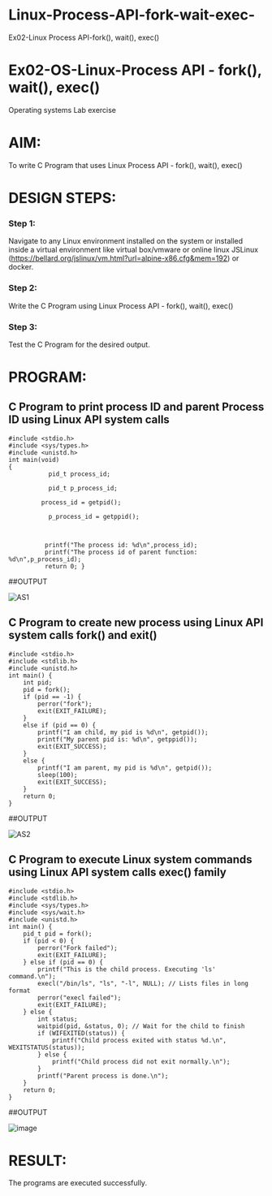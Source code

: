 # Linux-Process-API-fork-wait-exec-
Ex02-Linux Process API-fork(), wait(), exec()
# Ex02-OS-Linux-Process API - fork(), wait(), exec()
Operating systems Lab exercise


# AIM:
To write C Program that uses Linux Process API - fork(), wait(), exec()

# DESIGN STEPS:

### Step 1:

Navigate to any Linux environment installed on the system or installed inside a virtual environment like virtual box/vmware or online linux JSLinux (https://bellard.org/jslinux/vm.html?url=alpine-x86.cfg&mem=192) or docker.

### Step 2:

Write the C Program using Linux Process API - fork(), wait(), exec()

### Step 3:

Test the C Program for the desired output. 

# PROGRAM:

## C Program to print process ID and parent Process ID using Linux API system calls

```
#include <stdio.h>
#include <sys/types.h>
#include <unistd.h>
int main(void)
{	      
	       pid_t process_id;
	    
	       pid_t p_process_id;
	      
         process_id = getpid();
	      
	       p_process_id = getppid();
	     


	      printf("The process id: %d\n",process_id);
	      printf("The process id of parent function: %d\n",p_process_id);
	      return 0; }
```














##OUTPUT


![AS1](https://github.com/Priyanghaofficial/Linux-Process-API-fork-wait-exec/assets/147121154/abd6bc5c-80c2-4a06-a9cc-216fcf14d114)












## C Program to create new process using Linux API system calls fork() and exit()

```
#include <stdio.h>
#include <stdlib.h>
#include <unistd.h>
int main() {
    int pid;
    pid = fork();
    if (pid == -1) {
        perror("fork");
        exit(EXIT_FAILURE);
    }
    else if (pid == 0) {
        printf("I am child, my pid is %d\n", getpid());
        printf("My parent pid is: %d\n", getppid());
        exit(EXIT_SUCCESS);
    }
    else {
        printf("I am parent, my pid is %d\n", getpid());
        sleep(100);
        exit(EXIT_SUCCESS);
    }
    return 0;
}
```











##OUTPUT


![AS2](https://github.com/Priyanghaofficial/Linux-Process-API-fork-wait-exec/assets/147121154/d69d4941-a7a1-40c3-a644-6ca827ece3b8)






## C Program to execute Linux system commands using Linux API system calls exec() family

```
#include <stdio.h>
#include <stdlib.h>
#include <sys/types.h>
#include <sys/wait.h>
#include <unistd.h>
int main() {
    pid_t pid = fork();
    if (pid < 0) {
        perror("Fork failed");
        exit(EXIT_FAILURE);
    } else if (pid == 0) {
        printf("This is the child process. Executing 'ls' command.\n");
        execl("/bin/ls", "ls", "-l", NULL); // Lists files in long format
        perror("execl failed");
        exit(EXIT_FAILURE);
    } else {
        int status;
        waitpid(pid, &status, 0); // Wait for the child to finish
        if (WIFEXITED(status)) {
            printf("Child process exited with status %d.\n", WEXITSTATUS(status));
        } else {
            printf("Child process did not exit normally.\n");
        }
        printf("Parent process is done.\n");
    }
    return 0;
}
```
























##OUTPUT

![image](https://github.com/Priyanghaofficial/Linux-Process-API-fork-wait-exec/assets/147121154/51df1c38-a5a1-4710-b99f-132d63606fbd)

















# RESULT:
The programs are executed successfully.
